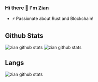 ### Hi there 👋 I'm Zian

- ⚡ Passionate about Rust and Blockchain!


## Github Stats
<img alt="zian github stats" src="https://github-readme-stats.vercel.app/api?username=zianksm&private=true&theme=dark"></img>
<img alt="zian github stats" src="https://github-readme-streak-stats.herokuapp.com/?user=zianksm&theme=dark"></img>


## Langs
<img alt="zian github stats" src="https://github-readme-stats.vercel.app/api/top-langs?username=zianksm&show_icons=true&locale=en&layout=compact&theme=dark"></img>

<!--
**zianksm/zianksm** is a ✨ _special_ ✨ repository because its `README.md` (this file) appears on your GitHub profile.


Here are some ideas to get you started:

- 🔭 I’m currently working on ...
- 🌱 I’m currently learning ...
- 👯 I’m looking to collaborate on ...
- 🤔 I’m looking for help with ...
- 💬 Ask me about ...
- 📫 How to reach me: ...
- 😄 Pronouns: ...
- ⚡ Fun fact: ...
-->
